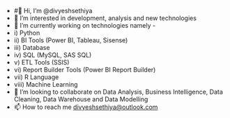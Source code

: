 
- #👋 Hi, I’m @divyeshsethiya
- 👀 I’m interested in development, analysis and new technologies
- 🌱 I’m currently working on technologies namely -
- i) Python
- ii) BI Tools (Power BI, Tableau, Sisense)
- iii) Database
- iv) SQL (MySQL, SAS SQL)
- v) ETL Tools (SSIS)
- vi) Report Builder Tools (Power BI Report Builder)
- vii) R Language
- viii) Machine Learning
- 💞️ I’m looking to collaborate on Data Analysis, Business Intelligence, Data Cleaning, Data Warehouse and Data Modelling
- 📫 How to reach me divyeshsethiya@outlook.com
